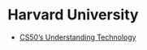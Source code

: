 <h1>Harvard University</h1>
<ul>
  <li><a href="https://github.com/khalilagazal/playground/tree/main/harvard/brazil" target="_blank">CS50’s Understanding Technology</a></li>
</ul>
